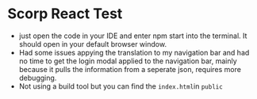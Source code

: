 # Scorp React Test

- just open the code in your IDE and enter npm start into the terminal. It should open in your default browser window.
- Had some issues appying the translation to my navigation bar and had no time to get the login modal applied to the navigation bar, mainly because it pulls the information from a seperate json, requires more debugging.
- Not using a build tool but you can find the `index.html`in `public`



